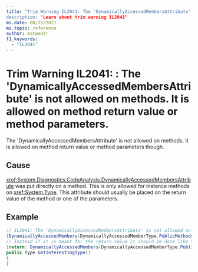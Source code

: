 ```yaml
---
title: "Trim Warning IL2041: The 'DynamicallyAccessedMembersAttribute' is not allowed on methods. It is allowed on method return value or method parameters.
description: "Learn about trim warning IL2041"
ms.date: 08/25/2021
ms.topic: reference
author: mateoatr
f1_keywords:
  - "IL2041"
---
```

# Trim Warning IL2041: : The 'DynamicallyAccessedMembersAttribute' is not allowed on methods. It is allowed on method return value or method parameters.

The 'DynamicallyAccessedMembersAttribute' is not allowed on methods. It is allowed on method return value or method parameters though.

## Cause

<xref:System.Diagnostics.CodeAnalysis.DynamicallyAccessedMembersAttribute> was put directly on a
method. This is only allowed for instance methods on <xref:System.Type>. This attribute
should usually be placed on the return value of the method or one of the parameters.

## Example

```C#
// IL2041: The 'DynamicallyAccessedMembersAttribute' is not allowed on methods. It is allowed on method return value or method parameters though.
[DynamicallyAccessedMembers(DynamicallyAccessedMemberType.PublicMethods)]
// Instead if it is meant for the return value it should be done like this:
[return: DynamicallyAccessedMembers(DynamicallyAccessedMemberType.PublicMethods)]
public Type GetInterestingType()
{
}
```
